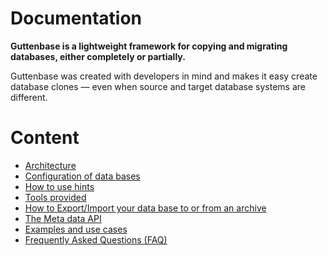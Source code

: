 # Documentation

**Guttenbase is a lightweight framework for copying and migrating databases, either completely or partially.**

Guttenbase was created with developers in mind and makes it easy create database clones — even when source and target database systems are different.

# Content

* [Architecture](architecture.md)
* [Configuration of data bases](configuration.md)
* [How to use hints](hints.md)
* [Tools provided](tools.md)
* [How to Export/Import your data base to or from an archive](export.md)
* [The Meta data API](meta.md)
* [Examples and use cases](examples.md)
* [Frequently Asked Questions (FAQ)](faq.md)
